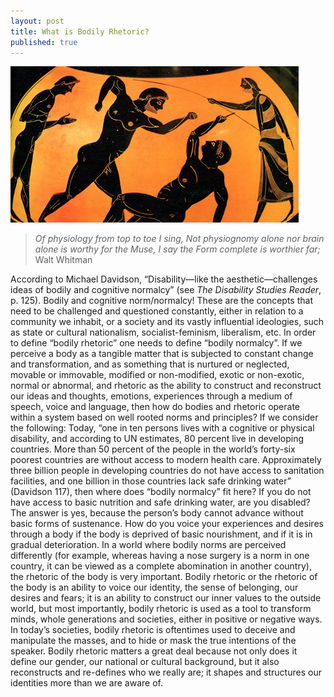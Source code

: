 ```yaml
---
layout: post
title: What is Bodily Rhetoric?
published: true
---
```


![bodilyrhetoric.jpg](../img/bodilyrhetoric.jpg)

> *Of physiology from top to toe I sing, Not physiognomy alone nor brain
> alone is worthy for the Muse, I say the Form complete is worthier
> far;* Walt Whitman

<span class="versal a9">A</span>ccording to Michael Davidson,
“Disability—like the aesthetic—challenges ideas of bodily and cognitive
normalcy” (see *The Disability Studies Reader*, p. 125). Bodily and
cognitive norm/normalcy! These are the concepts that need to be
challenged and questioned constantly, either in relation to a community
we inhabit, or a society and its vastly influential ideologies, such as
state or cultural nationalism, socialist-feminism, liberalism, etc. In
order to define “bodily rhetoric” one needs to define “bodily normalcy”.
If we perceive a body as a tangible matter that is subjected to constant
change and transformation, and as something that is nurtured or
neglected, movable or immovable, modified or non-modified, exotic or
non-exotic, normal or abnormal, and rhetoric as the ability to construct
and reconstruct our ideas and thoughts, emotions, experiences through a
medium of speech, voice and language, then how do bodies and rhetoric
operate within a system based on well rooted norms and principles? If we
consider the following: Today, “one in ten persons lives with a
cognitive or physical disability, and according to UN estimates, 80
percent live in developing countries. More than 50 percent of the people
in the world’s forty-six poorest countries are without access to modern
health care. Approximately three billion people in developing countries
do not have access to sanitation facilities, and one billion in those
countries lack safe drinking water” (Davidson 117), then where does
“bodily normalcy” fit here? If you do not have access to basic nutrition
and safe drinking water, are you disabled? The answer is yes, because
the person’s body cannot advance without basic forms of sustenance. How
do you voice your experiences and desires through a body if the body is
deprived of basic nourishment, and if it is in gradual deterioration. In
a world where bodily norms are perceived differently (for example,
whereas having a nose surgery is a norm in one country, it can be viewed
as a complete abomination in another country), the rhetoric of the body is
very important. Bodily rhetoric or the rhetoric of the body is an
ability to voice our identity, the sense of belonging, our desires and
fears; it is an ability to construct our inner values to the outside
world, but most importantly, bodily rhetoric is used as a tool to
transform minds, whole generations and societies, either in positive
or negative ways. In today’s societies, bodily rhetoric is oftentimes
used to deceive and manipulate the masses, and to hide or
mask the true intentions of the speaker. Bodily rhetoric matters a great
deal because not only does it define our gender, our national or
cultural background, but it also reconstructs and re-defines who we
really are; it shapes and structures our identities more than we are
aware of.
